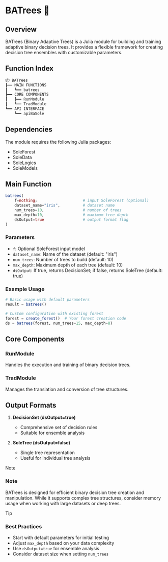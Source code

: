 # BATrees 🌳 

## Overview

BATrees (Binary Adaptive Trees) is a Julia module for building and training adaptive binary decision trees. It provides a flexible framework for creating decision tree ensembles with customizable parameters.

## Function Index

```.jl
📦 BATrees
┣━━ MAIN FUNCTIONS
┃   ┗━━ batrees
┣━━ CORE COMPONENTS
┃   ┣━━ RunModule
┃   ┗━━ TradModule
┗━━ API INTERFACE
    ┗━━ apiBaSole
```

## Dependencies

The module requires the following Julia packages:
- SoleForest
- SoleData
- SoleLogics
- SoleModels

## Main Function

```julia
batrees(
    f=nothing;                    # input SoleForest (optional)
    dataset_name="iris",          # dataset name
    num_trees=10,                 # number of trees
    max_depth=10,                 # maximum tree depth
    dsOutput=true                 # output format flag
)
```

### Parameters
- `f`: Optional SoleForest input model
- `dataset_name`: Name of the dataset (default: "iris")
- `num_trees`: Number of trees to build (default: 10)
- `max_depth`: Maximum depth of each tree (default: 10)
- `dsOutput`: If true, returns DecisionSet; if false, returns SoleTree (default: true)

### Example Usage

```julia
# Basic usage with default parameters
result = batrees()

# Custom configuration with existing forest
forest = create_forest()  # Your forest creation code
ds = batrees(forest, num_trees=15, max_depth=8)
```

## Core Components

### RunModule
Handles the execution and training of binary decision trees.

### TradModule
Manages the translation and conversion of tree structures.

## Output Formats

1. **DecisionSet (dsOutput=true)**
   - Comprehensive set of decision rules
   - Suitable for ensemble analysis

2. **SoleTree (dsOutput=false)**
   - Single tree representation
   - Useful for individual tree analysis

> [!NOTE]
> ### Note
> BATrees is designed for efficient binary decision tree creation and manipulation. While it supports complex tree structures, consider memory usage when working with large datasets or deep trees.

> [!TIP]
> ### Best Practices
> - Start with default parameters for initial testing
> - Adjust `max_depth` based on your data complexity
> - Use `dsOutput=true` for ensemble analysis
> - Consider dataset size when setting `num_trees`